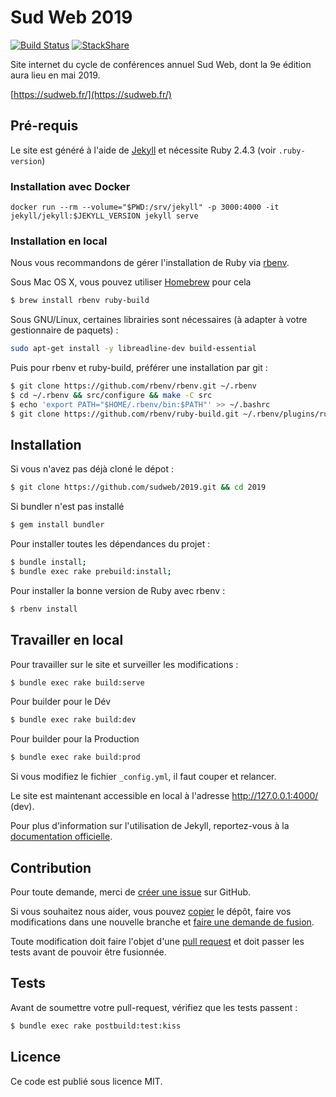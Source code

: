 # Sud Web 2019

[![Build Status](https://travis-ci.org/sudweb/2019.svg?branch=master)](https://travis-ci.org/sudweb/2019)
[![StackShare](https://img.shields.io/badge/tech-stack-0690fa.svg?style=flat)](https://stackshare.io/sud-web/sud-web)

Site internet du cycle de conférences annuel Sud Web, dont la 9e édition aura lieu en mai 2019.

[https://sudweb.fr/](https://sudweb.fr/)

## Pré-requis

Le site est généré à l'aide de [Jekyll](http://jekyllrb.com/) et nécessite Ruby 2.4.3 (voir `.ruby-version`)

### Installation avec Docker

```
docker run --rm --volume="$PWD:/srv/jekyll" -p 3000:4000 -it jekyll/jekyll:$JEKYLL_VERSION jekyll serve
```

### Installation en local

Nous vous recommandons de gérer l'installation de Ruby via [rbenv](http://rbenv.org/).

Sous Mac OS X, vous pouvez utiliser [Homebrew](http://brew.sh/) pour cela
```bash
$ brew install rbenv ruby-build
```

Sous GNU/Linux, certaines librairies sont nécessaires (à adapter à votre gestionnaire de paquets) :
```bash
sudo apt-get install -y libreadline-dev build-essential
```
Puis pour rbenv et ruby-build, préférer une installation par git :
```bash
$ git clone https://github.com/rbenv/rbenv.git ~/.rbenv
$ cd ~/.rbenv && src/configure && make -C src
$ echo 'export PATH="$HOME/.rbenv/bin:$PATH"' >> ~/.bashrc
$ git clone https://github.com/rbenv/ruby-build.git ~/.rbenv/plugins/ruby-build
```

## Installation

Si vous n'avez pas déjà cloné le dépot :
```bash
$ git clone https://github.com/sudweb/2019.git && cd 2019
```
Si bundler n'est pas installé
```bash
$ gem install bundler
```
Pour installer toutes les dépendances du projet :
```bash
$ bundle install;
$ bundle exec rake prebuild:install;
```
Pour installer la bonne version de Ruby avec rbenv :
```bash
$ rbenv install
```

## Travailler en local

Pour travailler sur le site et surveiller les modifications :

```bash
$ bundle exec rake build:serve
```

Pour builder pour le Dév

```bash
$ bundle exec rake build:dev
```

Pour builder pour la Production

```bash
$ bundle exec rake build:prod
```

Si vous modifiez le fichier `_config.yml`, il faut couper et relancer.

Le site est maintenant accessible en local à l'adresse http://127.0.0.1:4000/ (dev).

Pour plus d'information sur l'utilisation de Jekyll, reportez-vous à la [documentation officielle](http://jekyllrb.com/docs/home/).


## Contribution

Pour toute demande, merci de [créer une issue](https://github.com/sudweb/2019/issues/new) sur GitHub.

Si vous souhaitez nous aider, vous pouvez [copier](https://help.github.com/articles/fork-a-repo/) le dépôt, faire vos modifications dans une nouvelle branche et [faire une demande de fusion](https://github.com/sudweb/2019/pulls).

Toute modification doit faire l'objet d'une [pull request](https://github.com/sudweb/2019/pulls) et doit passer les tests avant de pouvoir être fusionnée.

## Tests

Avant de soumettre votre pull-request, vérifiez que les tests passent :

```bash
$ bundle exec rake postbuild:test:kiss
```

## Licence

Ce code est publié sous licence MIT.
